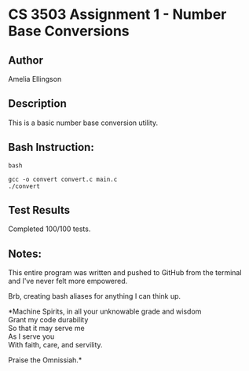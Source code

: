 # CS 3503 Assignment 1 - Number Base Conversions

## Author
Amelia Ellingson

## Description

This is a basic number base conversion utility.

## Bash Instruction:

```
bash

gcc -o convert convert.c main.c
./convert

```

## Test Results

Completed 100/100 tests.


## Notes:

This entire program was written and pushed to GitHub from the terminal  
and I've never felt more empowered.    

Brb, creating bash aliases for anything I can think up.

*Machine Spirits, in all your unknowable grade and wisdom  
Grant my code durability   
So that it may serve me  
As I serve you  
With faith, care, and servility.  
  
Praise the Omnissiah.* 
